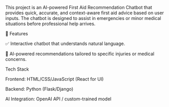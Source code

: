 This project is an AI-powered First Aid Recommendation Chatbot that provides quick, accurate, and context-aware first aid advice based on user inputs. The chatbot is designed to assist in emergencies or minor medical situations before professional help arrives.

🚀 Features



✅ Interactive chatbot that understands natural language.


🧠 AI-powered recommendations tailored to specific injuries or medical concerns.




Tech Stack


Frontend: HTML/CSS/JavaScript (React for UI)


Backend: Python (Flask/Django)


AI Integration: OpenAI API / custom-trained model
